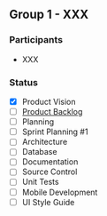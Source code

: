 ## Group 1 - XXX
### Participants
* XXX
### Status
- [X] Product Vision
- [ ] [Product Backlog](https://trello.com/b/b4ibEXfr/agile-project#)
- [ ] Planning
- [ ] Sprint Planning #1
- [ ] Architecture
- [ ] Database
- [ ] Documentation
- [ ] Source Control
- [ ] Unit Tests
- [ ] Mobile Development
- [ ] UI Style Guide
